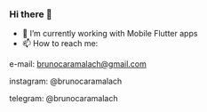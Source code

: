### Hi there 👋
- 🔭 I’m currently working with Mobile Flutter apps
- 📫 How to reach me: 

e-mail: brunocaramalach@gmail.com

instagram: @brunocaramalach

telegram: @brunocaramalach
<!--
**brunocaramalach/brunocaramalach** is a ✨ _special_ ✨ repository because its `README.md` (this file) appears on your GitHub profile.

Here are some ideas to get you started:

- 🔭 I’m currently working on ...
- 🌱 I’m currently learning ...
- 👯 I’m looking to collaborate on ...
- 🤔 I’m looking for help with ...
- 💬 Ask me about ...
- 📫 How to reach me: ...
- 😄 Pronouns: ...
- ⚡ Fun fact: ...
-->
